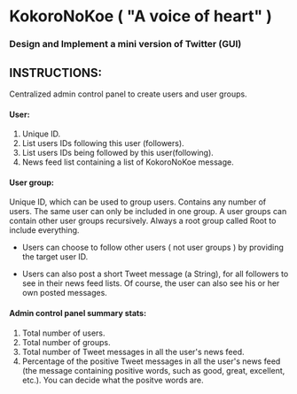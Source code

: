 # KokoroNoKoe ( "A voice of heart" ) 
### Design and Implement a mini version of Twitter (GUI)

## INSTRUCTIONS:

  Centralized admin control panel to create users and user groups.

#### User:

  1. Unique ID.
  2. List users IDs following this user (followers).
  3. List users IDs being followed by this user(following).
  4. News feed list containing a list of KokoroNoKoe message.
  
#### User group:

  Unique ID, which can be used to group users. Contains any number of users. The same user can only be included in one group. A user groups can contain other user groups recursively. Always a root group called Root to include everything.
  
  - Users can choose to follow other users ( not user groups ) by providing the target user ID.
  
  - Users can also post a short Tweet message (a String), for all followers to see in their news feed lists. Of course, the user can also see his or her own posted messages.
  
#### Admin control panel summary stats:

  1. Total number of users.
  2. Total number of groups.
  3. Total number of Tweet messages in all the user's news feed.
  4. Percentage of the positive Tweet messages in all the user's news feed (the message containing positive words, such as good, great, excellent, etc.). You can decide what the positve words are.

  

